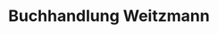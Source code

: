 ---
title: "Buchhandlung Weitzmann"
url: /neuenkirchen-voerden/buchhandlung-weitzmann/
shop: Bücher
---